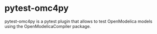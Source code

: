 # pytest-omc4py
pytest-omc4py is a pytest plugin that allows to test OpenModelica models using the OpenModelicaCompiler package.
